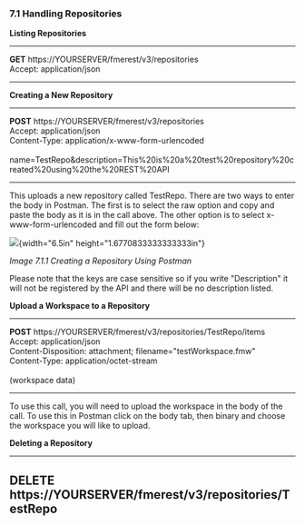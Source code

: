 ### 7.1 Handling Repositories

**Listing Repositories**

  -----------------------------------------------------
  **GET** https://YOURSERVER/fmerest/v3/repositories\
  Accept: application/json

  -----------------------------------------------------

**Creating a New Repository**

  --------------------------------------------------------------------------------------------------
  **POST** https://YOURSERVER/fmerest/v3/repositories\
  Accept: application/json\
  Content-Type: application/x-www-form-urlencoded\
  \
  name=TestRepo&description=This%20is%20a%20test%20repository%20created%20using%20the%20REST%20API

  --------------------------------------------------------------------------------------------------

This uploads a new repository called TestRepo. There are two ways to
enter the body in Postman. The first is to select the raw option and
copy and paste the body as it is in the call above. The other option is
to select x-www-form-urlencoded and fill out the form below:

![](media/image56.png){width="6.5in" height="1.6770833333333333in"}

*Image 7.1.1 Creating a Repository Using Postman*

Please note that the keys are case sensitive so if you write
"Description" it will not be registered by the API and there will be no
description listed.

**Upload a Workspace to a Repository**

  ---------------------------------------------------------------------
  **POST** https://YOURSERVER/fmerest/v3/repositories/TestRepo/items\
  Accept: application/json\
  Content-Disposition: attachment; filename=\"testWorkspace.fmw\"\
  Content-Type: application/octet-stream\
  \
  (workspace data)

  ---------------------------------------------------------------------

To use this call, you will need to upload the workspace in the body of
the call. To use this in Postman click on the body tab, then binary and
choose the workspace you will like to upload.

**Deleting a Repository**

  ----------------------------------------------------------------
  **DELETE** https://YOURSERVER/fmerest/v3/repositories/TestRepo
  ----------------------------------------------------------------

